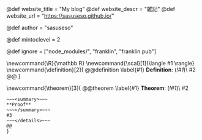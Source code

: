 <!--
Add here global page variables to use throughout your
website.
The website_* must be defined for the RSS to work
-->

@def website_title = "My blog"
@def website_descr = "雑記"
@def website_url = "https://sasuseso.github.io/"

@def author = "sasuseso"

@def mintoclevel = 2

<!--
Add here files or directories that should be ignored by Franklin, otherwise
these files might be copied and, if markdown, processed by Franklin which
you might not want. Indicate directories by ending the name with a `/`.
-->

@def ignore = ["node_modules/", "franklin", "franklin.pub"]

<!--
Add here global latex commands to use throughout your
pages. It can be math commands but does not need to be.
For instance:
* \newcommand{\phrase}{This is a long phrase to copy.}
-->

\newcommand{\R}{\mathbb R}
\newcommand{\scal}[1]{\langle #1 \rangle}
\newcommand{\definition}[2]{
@@definition
\label{#1}
**Definition**: (_!#1_)\\
#2
@@
}

\newcommand{\theorem}[3]{
@@theorem
\label{#1}
**Theorem**: (_!#1_)\\
#2
~~~<details>~~~
~~~<summary>~~~
**Proof**
~~~</summary>~~~
#3
~~~</details>~~~
@@
}
